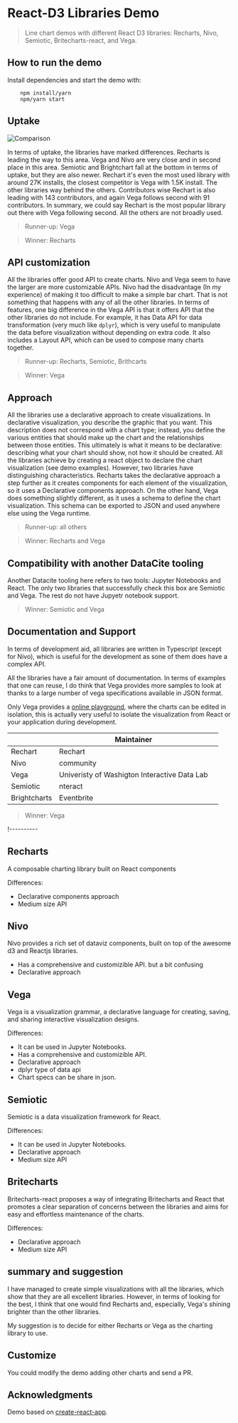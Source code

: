 # React-D3 Libraries Demo

> Line chart demos with different React D3 libraries: Recharts, Nivo, Semiotic, Britecharts-react, and Vega.

## How to run the demo
Install dependencies and start the demo with:

```
    npm install/yarn
    npm/yarn start
```


## Uptake

![Comparison](https://i.imgur.com/nsrmbfD.png)



In terms of uptake, the libraries have marked differences. Recharts is leading the way to this area. Vega and Nivo are very close and in second place in this area. Semiotic and Brightchart fall at the bottom in terms of uptake, but they are also newer. Rechart it's even the most used library with around 27K installs, the closest competitor is Vega with 1.5K install. The other libraries way behind the others. Contributors wise Rechart is also leading with 143 contributors, and again Vega follows second with 91 contributors. In summary, we could say Rechart is the most popular library out there with Vega following second. All the others are not broadly used.

> Runner-up: Vega

> Winner: Recharts

## API customization

All the libraries offer good API to create charts. Nivo and Vega seem to have the larger are more customizable APIs. Nivo had the disadvantage (In my experience) of making it too difficult to make a simple bar chart. That is not something that happens with any of all the other libraries. In terms of features, one big difference in the Vega API is that it offers API that the other libraries do not include. For example, it has Data API for data transformation (very much like `dplyr`), which is very useful to manipulate the data before visualization without depending on extra code. It also includes a Layout API, which can be used to compose many charts together.


> Runner-up: Recharts, Semiotic, Brithcarts

> Winner: Vega


## Approach

All the libraries use a declarative approach to create visualizations. In declarative visualization, you describe the graphic that you want. This description does not correspond with a chart type; instead, you define the various entities that should make up the chart and the relationships between those entities. This ultimately is what it means to be declarative: describing what your chart should show, not how it should be created. All the libraries achieve by creating a react object to declare the chart visualization (see demo examples). However, two libraries have distinguishing characteristics. Recharts takes the declarative approach a step further as it creates components for each element of the visualization, so it uses a Declarative components approach. On the other hand, Vega does something slightly different, as it uses a schema to define the chart visualization. This schema can be exported to JSON and used anywhere else using the Vega runtime.

> Runner-up: all others

> Winner: Recharts and Vega   


## Compatibility with another DataCite tooling

Another Datacite tooling here refers to two tools: Jupyter Notebooks and React. The only two libraries that successfully check this box are Semiotic and Vega. The rest do not have Jupyetr notebook support.

> Winner: Semiotic and Vega  


## Documentation and Support

In terms of development aid, all libraries are written in Typescript (except for Nivo), which is useful for the development as sone of them does have a complex API. 

All the libraries have a fair amount of documentation. In terms of examples that one can reuse, I do think that Vega provides more samples to look at thanks to a large number of vega specifications available in JSON format.

Only Vega provides a [online playground](https://vega.github.io/editor/#/examples/vega/bar-chart), where the charts can be edited in isolation, this is actually very useful to isolate the visualization from React or your application during development.

|              | Maintainer                                   |   |
|--------------|----------------------------------------------|---|
| Rechart      | Rechart                                      |   |
| Nivo         | community                                    |   |
| Vega         | Univeristy of Washigton Interactive Data Lab |   |
| Semiotic     | nteract                                      |   |
| Brightcharts | Eventbrite                                   |   |


> Winner: Vega  

!----------

## Recharts

A composable charting library built on React components

Differences:

*   Declarative components approach
*   Medium size API

## Nivo


Nivo provides a rich set of dataviz components, built on top of the awesome d3 and Reactjs libraries.
  

*   Has a comprehensive and customizible API. but a bit confusing
*   Declarative approach

## Vega


Vega is a visualization grammar, a declarative language for creating, saving, and sharing interactive visualization designs.


Differences:


*   It can be used in Jupyter Notebooks.
*   Has a comprehensive and customizible API.
*   Declarative approach
*   dplyr type of data api
*   Chart specs can be share in json.


## Semiotic


Semiotic is a data visualization framework for React.


Differences:


*   It can be used in Jupyter Notebooks.
*   Declarative approach
*   Medium size API


## Britecharts

Britecharts-react proposes a way of integrating Britecharts and React that promotes a clear separation of concerns between the libraries and aims for easy and effortless maintenance of the charts.

Differences:

*   Declarative approach
*   Medium size API

## summary and suggestion

I have managed to create simple visualizations with all the libraries, which show that they are all excellent libraries. However, in terms of looking for the best, I think that one would find Recharts and, especially, Vega's shining brighter than the other libraries.

My suggestion is to decide for either Recharts or Vega as the charting library to use.


## Customize
You could modify the demo adding other charts and send a PR.

## Acknowledgments
Demo based on [create-react-app](https://github.com/facebookincubator/create-react-app).


[demoSS]: https://github.com/Golodhros/talk-react-d3/blob/master/public/talk-react-d3-demo.png "Demo screenshots"
[demoLink]: https://golodhros.github.io/talk-react-d3/
